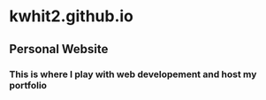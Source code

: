 # kwhit2.github.io

## Personal Website

### This is where I play with web developement and host my portfolio
